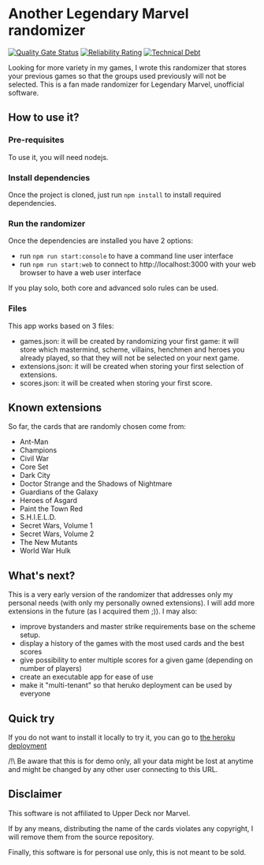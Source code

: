 # Another Legendary Marvel randomizer
[![Quality Gate Status](https://sonarcloud.io/api/project_badges/measure?project=Alban34_random-legendary&metric=alert_status)](https://sonarcloud.io/summary/new_code?id=Alban34_random-legendary)
[![Reliability Rating](https://sonarcloud.io/api/project_badges/measure?project=Alban34_random-legendary&metric=reliability_rating)](https://sonarcloud.io/summary/new_code?id=Alban34_random-legendary)
[![Technical Debt](https://sonarcloud.io/api/project_badges/measure?project=Alban34_random-legendary&metric=sqale_index)](https://sonarcloud.io/summary/new_code?id=Alban34_random-legendary)

Looking for more variety in my games, I wrote this randomizer that stores your previous games so that the groups used previously will not be selected.
This is a fan made randomizer for Legendary Marvel, unofficial software.

## How to use it?

### Pre-requisites
To use it, you will need nodejs.

### Install dependencies
Once the project is cloned, just run `npm install` to install required dependencies.

### Run the randomizer
Once the dependencies are installed you have 2 options:
- run `npm run start:console` to have a command line user interface
- run `npm run start:web` to connect to http://localhost:3000 with your web browser to have a web user interface

If you play solo, both core and advanced solo rules can be used.

### Files
This app works based on 3 files:
- games.json: it will be created by randomizing your first game: it will store which mastermind, scheme, villains, henchmen and heroes you already played, so that they will not be selected on your next game.
- extensions.json: it will be created when storing your first selection of extensions.
- scores.json: it will be created when storing your first score.

## Known extensions
So far, the cards that are randomly chosen come from:
- Ant-Man
- Champions
- Civil War
- Core Set
- Dark City
- Doctor Strange and the Shadows of Nightmare
- Guardians of the Galaxy
- Heroes of Asgard
- Paint the Town Red
- S.H.I.E.L.D.
- Secret Wars, Volume 1
- Secret Wars, Volume 2
- The New Mutants
- World War Hulk

## What's next?
This is a very early version of the randomizer that addresses only my personal needs (with only my personally owned extensions).
I will add more extensions in the future (as I acquired them ;)).
I may also:
- improve bystanders and master strike requirements base on the scheme setup.
- display a history of the games with the most used cards and the best scores
- give possibility to enter multiple scores for a given game (depending on number of players)
- create an executable app for ease of use
- make it "multi-tenant" so that heruko deployment can be used by everyone

## Quick try
If you do not want to install it locally to try it, you can go to [the heroku deployment](http://marvel-legendary-randomizer.herokuapp.com/)

/!\ Be aware that this is for demo only, all your data might be lost at anytime and might be changed by any other user connecting to this URL.

## Disclaimer
This software is not affiliated to Upper Deck nor Marvel. 

If by any means, distributing the name of the cards violates any copyright, I will remove them from the source repository.

Finally, this software is for personal use only, this is not meant to be sold. 
